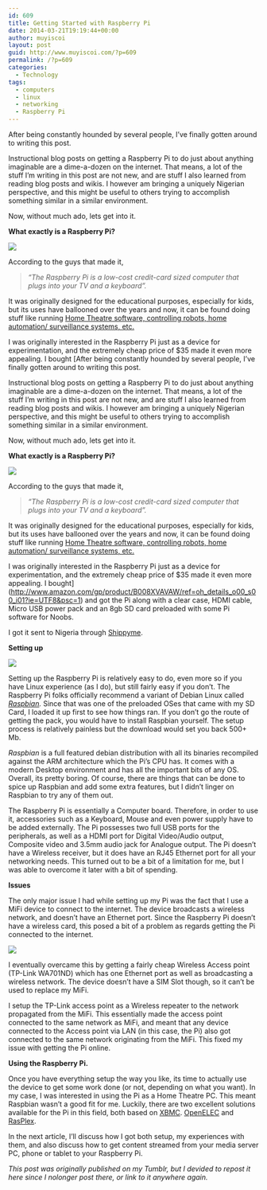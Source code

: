 ```yaml
---
id: 609
title: Getting Started with Raspberry Pi
date: 2014-03-21T19:19:44+00:00
author: muyiscoi
layout: post
guid: http://www.muyiscoi.com/?p=609
permalink: /?p=609
categories:
  - Technology
tags:
  - computers
  - linux
  - networking
  - Raspberry Pi
---
```

After being constantly hounded by several people, I’ve finally gotten around to writing this post.

Instructional blog posts on getting a Raspberry Pi to do just about anything imaginable are a dime-a-dozen on the internet. That means, a lot of the stuff I’m writing in this post are not new, and are stuff I also learned from reading blog posts and wikis. I however am bringing a uniquely Nigerian perspective, and this might be useful to others trying to accomplish something similar in a similar environment.

Now, without much ado, lets get into it.

**What exactly is a Raspberry Pi?**

![](https://31.media.tumblr.com/fc7385a783a0e928cd764aceb6d93887/tumblr_inline_mydfgpTtDr1srketq.jpg)

According to the guys that made it,

> _&#8220;The Raspberry Pi is a low-cost credit-card sized computer that plugs into your TV and a keyboard&#8221;._

It was originally designed for the educational purposes, especially for kids, but its uses have ballooned over the years and now, it can be found doing stuff like running [Home Theatre software, controlling robots, home automation/ surveillance systems, etc.](http://reviews.cnet.co.uk/desktops/25-fun-things-to-do-with-a-raspberry-pi-50009851/)

I was originally interested in the Raspberry Pi just as a device for experimentation, and the extremely cheap price of $35 made it even more appealing. I bought [After being constantly hounded by several people, I’ve finally gotten around to writing this post.

Instructional blog posts on getting a Raspberry Pi to do just about anything imaginable are a dime-a-dozen on the internet. That means, a lot of the stuff I’m writing in this post are not new, and are stuff I also learned from reading blog posts and wikis. I however am bringing a uniquely Nigerian perspective, and this might be useful to others trying to accomplish something similar in a similar environment.

Now, without much ado, lets get into it.

**What exactly is a Raspberry Pi?**

![](https://31.media.tumblr.com/fc7385a783a0e928cd764aceb6d93887/tumblr_inline_mydfgpTtDr1srketq.jpg)

According to the guys that made it,

> _&#8220;The Raspberry Pi is a low-cost credit-card sized computer that plugs into your TV and a keyboard&#8221;._

It was originally designed for the educational purposes, especially for kids, but its uses have ballooned over the years and now, it can be found doing stuff like running [Home Theatre software, controlling robots, home automation/ surveillance systems, etc.](http://reviews.cnet.co.uk/desktops/25-fun-things-to-do-with-a-raspberry-pi-50009851/)

I was originally interested in the Raspberry Pi just as a device for experimentation, and the extremely cheap price of $35 made it even more appealing. I bought](http://www.amazon.com/gp/product/B008XVAVAW/ref=oh_details_o00_s00_i01?ie=UTF8&psc=1) and got the Pi along with a clear case, HDMI cable, Micro USB power pack and an 8gb SD card preloaded with some Pi software for Noobs.

I got it sent to Nigeria through [Shippyme](http://www.shippyme.com/).

**Setting up**

![](https://31.media.tumblr.com/5ed3f6ea286bb5818558854faab5ad27/tumblr_inline_mydfis8MQA1srketq.jpg)

Setting up the Raspberry Pi is relatively easy to do, even more so if you have Linux experience (as I do), but still fairly easy if you don’t. The Raspberry Pi folks officially recommend a variant of Debian Linux called _[Raspbian](http://www.raspbian.org/)._ Since that was one of the preloaded OSes that came with my SD Card, I loaded it up first to see how things ran. If you don’t go the route of getting the pack, you would have to install Raspbian yourself. The setup process is relatively painless but the download would set you back 500+ Mb.

_Raspbian_ is a full featured debian distribution with all its binaries recompiled against the ARM architecture which the Pi’s CPU has. It comes with a modern Desktop environment and has all the important bits of any OS. Overall, its pretty boring. Of course, there are things that can be done to spice up Raspbian and add some extra features, but I didn’t linger on Raspbian to try any of them out.

The Raspberry Pi is essentially a Computer board. Therefore, in order to use it, accessories such as a Keyboard, Mouse and even power supply have to be added externally. The Pi possesses two full USB ports for the peripherals, as well as a HDMI port for Digital Video/Audio output, Composite video and 3.5mm audio jack for Analogue output. The Pi doesn’t have a Wireless receiver, but it does have an RJ45 Ethernet port for all your networking needs. This turned out to be a bit of a limitation for me, but I was able to overcome it later with a bit of spending.

**Issues**

The only major issue I had while setting up my Pi was the fact that I use a MiFi device to connect to the internet. The device broadcasts a wireless network, and doesn’t have an Ethernet port. Since the Raspberry Pi doesn’t have a wireless card, this posed a bit of a problem as regards getting the Pi connected to the internet.

![](https://31.media.tumblr.com/89c6d579701a6fe5137bdee27abde5e6/tumblr_inline_mydfp1B4kC1srketq.jpg)

I eventually overcame this by getting a fairly cheap Wireless Access point (TP-Link WA701ND) which has one Ethernet port as well as broadcasting a wireless network. The device doesn’t have a SIM Slot though, so it can’t be used to replace my MiFi.

I setup the TP-Link access point as a Wireless repeater to the network propagated from the MiFi. This essentially made the access point connected to the same network as MiFi, and meant that any device connected to the Access point via LAN (in this case, the Pi) also got connected to the same network originating from the MiFi. This fixed my issue with getting the Pi online.

**Using the Raspberry Pi.**

Once you have everything setup the way you like, its time to actually use the device to get some work done (or not, depending on what you want). In my case, I was interested in using the Pi as a Home Theatre PC. This meant Raspbian wasn’t a good fit for me. Luckily, there are two excellent solutions available for the Pi in this field, both based on [XBMC](http://xbmc.org/). [OpenELEC](http://openelec.tv/) and [RasPlex](http://rasplex.com/).

In the next article, I’ll discuss how I got both setup, my experiences with them, and also discuss how to get content streamed from your media server PC, phone or tablet to your Raspberry Pi.

_This post was originally published on my Tumblr, but I devided to repost it here since I nolonger post there, or link to it anywhere again._